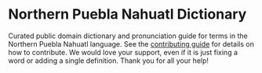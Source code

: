
# Northern Puebla Nahuatl Dictionary

Curated public domain dictionary and pronunciation guide for terms in the Northern Puebla Nahuatl language. See the [contributing guide](https://github.com/drumworkteam/term/blob/make/.github/contributing.md) for details on how to contribute. We would love your support, even if it is just fixing a word or adding a single definition. Thank you for all your help!